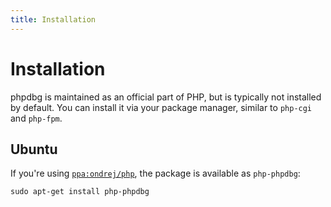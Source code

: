 ```yaml
---
title: Installation
---
```


# Installation

phpdbg is maintained as an official part of PHP, but is typically not installed by default. You can install it via your package manager, similar to `php-cgi` and `php-fpm`.

## Ubuntu

If you're using [`ppa:ondrej/php`](https://launchpad.net/~ondrej/+archive/ubuntu/php), the package is available as `php-phpdbg`:

```
sudo apt-get install php-phpdbg
```
